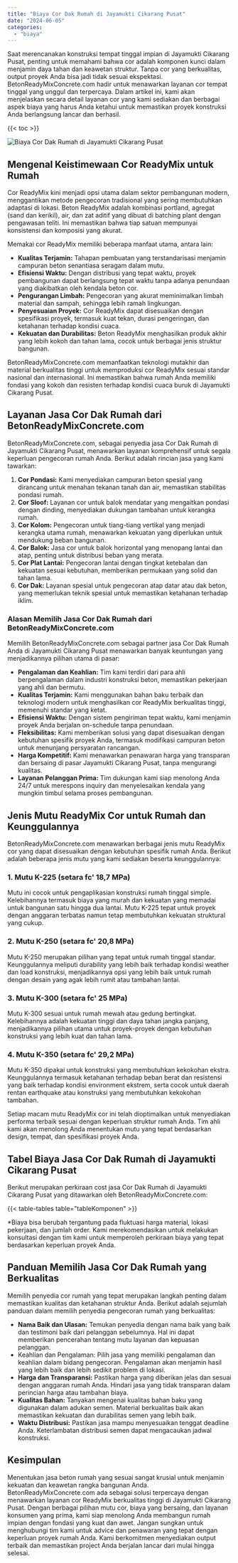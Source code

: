 ```yaml
---
title: "Biaya Cor Dak Rumah di Jayamukti Cikarang Pusat"
date: "2024-06-05"
categories: 
  - "biaya"
---
```


Saat merencanakan konstruksi tempat tinggal impian di Jayamukti Cikarang Pusat, penting untuk memahami bahwa cor adalah komponen kunci dalam menjamin daya tahan dan keawetan struktur. Tanpa cor yang berkualitas, output proyek Anda bisa jadi tidak sesuai ekspektasi. BetonReadyMixConcrete.com hadir untuk menawarkan layanan cor tempat tinggal yang unggul dan terpercaya. Dalam artikel ini, kami akan menjelaskan secara detail layanan cor yang kami sediakan dan berbagai aspek biaya yang harus Anda ketahui untuk memastikan proyek konstruksi Anda berlangsung lancar dan berhasil.

{{< toc >}}

![Biaya Cor Dak Rumah di Jayamukti Cikarang Pusat](https://betoncor8.github.io/cor/harga-beton-readymix-concrete%20(17).png)

## Mengenal Keistimewaan Cor ReadyMix untuk Rumah

Cor ReadyMix kini menjadi opsi utama dalam sektor pembangunan modern, menggantikan metode pengecoran tradisional yang sering membutuhkan adaptasi di lokasi. Beton ReadyMix adalah kombinasi portland, agregat (sand dan kerikil), air, dan zat aditif yang dibuat di batching plant dengan pengawasan teliti. Ini memastikan bahwa tiap satuan mempunyai konsistensi dan komposisi yang akurat.

Memakai cor ReadyMix memiliki beberapa manfaat utama, antara lain:

- **Kualitas Terjamin:** Tahapan pembuatan yang terstandarisasi menjamin campuran beton senantiasa seragam dalam mutu.
- **Efisiensi Waktu:** Dengan distribusi yang tepat waktu, proyek pembangunan dapat berlangsung tepat waktu tanpa adanya penundaan yang diakibatkan oleh kendala beton cor.
- **Pengurangan Limbah:** Pengecoran yang akurat meminimalkan limbah material dan sampah, sehingga lebih ramah lingkungan.
- **Penyesuaian Proyek:** Cor ReadyMix dapat disesuaikan dengan spesifikasi proyek, termasuk kuat tekan, durasi pengeringan, dan ketahanan terhadap kondisi cuaca.
- **Kekuatan dan Durabilitas:** Beton ReadyMix menghasilkan produk akhir yang lebih kokoh dan tahan lama, cocok untuk berbagai jenis struktur bangunan.

BetonReadyMixConcrete.com memanfaatkan teknologi mutakhir dan material berkualitas tinggi untuk memproduksi cor ReadyMix sesuai standar nasional dan internasional. Ini memastikan bahwa rumah Anda memiliki fondasi yang kokoh dan resisten terhadap kondisi cuaca buruk di Jayamukti Cikarang Pusat.

## Layanan Jasa Cor Dak Rumah dari BetonReadyMixConcrete.com

BetonReadyMixConcrete.com, sebagai penyedia jasa Cor Dak Rumah di Jayamukti Cikarang Pusat, menawarkan layanan komprehensif untuk segala keperluan pengecoran rumah Anda. Berikut adalah rincian jasa yang kami tawarkan:

1. **Cor Pondasi:** Kami menyediakan campuran beton spesial yang dirancang untuk menahan tekanan tanah dan air, memastikan stabilitas pondasi rumah.
2. **Cor Sloof:** Layanan cor untuk balok mendatar yang mengaitkan pondasi dengan dinding, menyediakan dukungan tambahan untuk kerangka rumah.
3. **Cor Kolom:** Pengecoran untuk tiang-tiang vertikal yang menjadi kerangka utama rumah, menawarkan kekuatan yang diperlukan untuk mendukung beban bangunan.
4. **Cor Balok:** Jasa cor untuk balok horizontal yang menopang lantai dan atap, penting untuk distribusi beban yang merata.
5. **Cor Plat Lantai:** Pengecoran lantai dengan tingkat ketebalan dan kekuatan sesuai kebutuhan, memberikan permukaan yang solid dan tahan lama.
6. **Cor Dak:** Layanan spesial untuk pengecoran atap datar atau dak beton, yang memerlukan teknik spesial untuk memastikan ketahanan terhadap iklim.

### Alasan Memilih Jasa Cor Dak Rumah dari BetonReadyMixConcrete.com

Memilih BetonReadyMixConcrete.com sebagai partner jasa Cor Dak Rumah Anda di Jayamukti Cikarang Pusat menawarkan banyak keuntungan yang menjadikannya pilihan utama di pasar:

- **Pengalaman dan Keahlian:** Tim kami terdiri dari para ahli berpengalaman dalam industri konstruksi beton, memastikan pekerjaan yang ahli dan bermutu.
- **Kualitas Terjamin:** Kami menggunakan bahan baku terbaik dan teknologi modern untuk menghasilkan cor ReadyMix berkualitas tinggi, memenuhi standar yang ketat.
- **Efisiensi Waktu:** Dengan sistem pengiriman tepat waktu, kami menjamin proyek Anda berjalan on-schedule tanpa penundaan.
- **Fleksibilitas:** Kami memberikan solusi yang dapat disesuaikan dengan kebutuhan spesifik proyek Anda, termasuk modifikasi campuran beton untuk menunjang persyaratan rancangan.
- **Harga Kompetitif:** Kami menawarkan penawaran harga yang transparan dan bersaing di pasar Jayamukti Cikarang Pusat, tanpa mengurangi kualitas.
- **Layanan Pelanggan Prima:** Tim dukungan kami siap menolong Anda 24/7 untuk merespons inquiry dan menyelesaikan kendala yang mungkin timbul selama proses pembangunan.

## Jenis Mutu ReadyMix Cor untuk Rumah dan Keunggulannya

BetonReadyMixConcrete.com menawarkan berbagai jenis mutu ReadyMix cor yang dapat disesuaikan dengan kebutuhan spesifik rumah Anda. Berikut adalah beberapa jenis mutu yang kami sediakan beserta keunggulannya:

### 1\. Mutu K-225 (setara fc' 18,7 MPa)

Mutu ini cocok untuk pengaplikasian konstruksi rumah tinggal simple. Kelebihannya termasuk biaya yang murah dan kekuatan yang memadai untuk bangunan satu hingga dua lantai. Mutu K-225 tepat untuk proyek dengan anggaran terbatas namun tetap membutuhkan kekuatan struktural yang cukup.

### 2\. Mutu K-250 (setara fc' 20,8 MPa)

Mutu K-250 merupakan pilihan yang tepat untuk rumah tinggal standar. Keunggulannya meliputi durability yang lebih baik terhadap kondisi weather dan load konstruksi, menjadikannya opsi yang lebih baik untuk rumah dengan desain yang agak lebih rumit atau tambahan lantai.

### 3\. Mutu K-300 (setara fc' 25 MPa)

Mutu K-300 sesuai untuk rumah mewah atau gedung bertingkat. Kelebihannya adalah kekuatan tinggi dan daya tahan jangka panjang, menjadikannya pilihan utama untuk proyek-proyek dengan kebutuhan konstruksi yang lebih kuat dan tahan lama.

### 4\. Mutu K-350 (setara fc' 29,2 MPa)

Mutu K-350 dipakai untuk konstruksi yang membutuhkan kekokohan ekstra. Keunggulannya termasuk ketahanan terhadap beban berat dan resistensi yang baik terhadap kondisi environment ekstrem, serta cocok untuk daerah rentan earthquake atau konstruksi yang membutuhkan kekokohan tambahan.

Setiap macam mutu ReadyMix cor ini telah dioptimalkan untuk menyediakan performa terbaik sesuai dengan keperluan struktur rumah Anda. Tim ahli kami akan menolong Anda menentukan mutu yang tepat berdasarkan design, tempat, dan spesifikasi proyek Anda.

## Tabel Biaya Jasa Cor Dak Rumah di Jayamukti Cikarang Pusat

Berikut merupakan perkiraan cost jasa Cor Dak Rumah di Jayamukti Cikarang Pusat yang ditawarkan oleh BetonReadyMixConcrete.com:

{{< table-tables table="tableKomponen" >}}

\*Biaya bisa berubah tergantung pada fluktuasi harga material, lokasi pekerjaan, dan jumlah order. Kami merekomendasikan untuk melakukan konsultasi dengan tim kami untuk memperoleh perkiraan biaya yang tepat berdasarkan keperluan proyek Anda.

## Panduan Memilih Jasa Cor Dak Rumah yang Berkualitas

Memilih penyedia cor rumah yang tepat merupakan langkah penting dalam memastikan kualitas dan ketahanan struktur Anda. Berikut adalah sejumlah panduan dalam memilih penyedia pengecoran rumah yang berkualitas:

- **Nama Baik dan Ulasan:** Temukan penyedia dengan nama baik yang baik dan testimoni baik dari pelanggan sebelumnya. Hal ini dapat memberikan pencerahan tentang mutu layanan dan kepuasan pelanggan.
- Keahlian dan Pengalaman: Pilih jasa yang memiliki pengalaman dan keahlian dalam bidang pengecoran. Pengalaman akan menjamin hasil yang lebih baik dan lebih sedikit problem di lokasi.
- **Harga dan Transparansi:** Pastikan harga yang diberikan jelas dan sesuai dengan anggaran rumah Anda. Hindari jasa yang tidak transparan dalam perincian harga atau tambahan biaya.
- **Kualitas Bahan:** Tanyakan mengenai kualitas bahan baku yang digunakan dalam adukan semen. Material berkualitas baik akan memastikan kekuatan dan durabilitas semen yang lebih baik.
- **Waktu Distribusi:** Pastikan jasa mampu menyesuaikan tenggat deadline Anda. Keterlambatan distribusi semen dapat mengacaukan jadwal konstruksi.

## Kesimpulan

Menentukan jasa beton rumah yang sesuai sangat krusial untuk menjamin kekuatan dan keawetan rangka bangunan Anda. BetonReadyMixConcrete.com ada sebagai solusi terpercaya dengan menawarkan layanan cor ReadyMix berkualitas tinggi di Jayamukti Cikarang Pusat. Dengan berbagai pilihan mutu cor, biaya yang bersaing, dan layanan konsumen yang prima, kami siap menolong Anda membangun rumah impian dengan fondasi yang kuat dan awet. Jangan sungkan untuk menghubungi tim kami untuk advice dan penawaran yang tepat dengan keperluan proyek rumah Anda. Kami berkomitmen menyediakan output terbaik dan memastikan project Anda berjalan lancar dari mulai hingga selesai.
